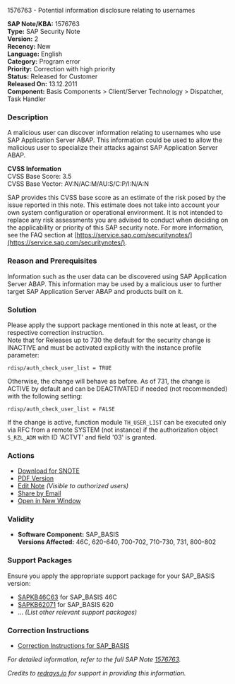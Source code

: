 1576763 - Potential information disclosure relating to usernames

**SAP Note/KBA:** 1576763  
**Type:** SAP Security Note  
**Version:** 2  
**Recency:** New  
**Language:** English  
**Category:** Program error  
**Priority:** Correction with high priority  
**Status:** Released for Customer  
**Released On:** 13.12.2011  
**Component:** Basis Components > Client/Server Technology > Dispatcher, Task Handler

### Description
A malicious user can discover information relating to usernames who use SAP Application Server ABAP. This information could be used to allow the malicious user to specialize their attacks against SAP Application Server ABAP.

**CVSS Information**  
CVSS Base Score: 3.5  
CVSS Base Vector: AV:N/AC:M/AU:S/C:P/I:N/A:N

SAP provides this CVSS base score as an estimate of the risk posed by the issue reported in this note. This estimate does not take into account your own system configuration or operational environment. It is not intended to replace any risk assessments you are advised to conduct when deciding on the applicability or priority of this SAP security note. For more information, see the FAQ section at [https://service.sap.com/securitynotes/](https://service.sap.com/securitynotes/).

### Reason and Prerequisites
Information such as the user data can be discovered using SAP Application Server ABAP. This information may be used by a malicious user to further target SAP Application Server ABAP and products built on it.

### Solution
Please apply the support package mentioned in this note at least, or the respective correction instruction.  
Note that for Releases up to 730 the default for the security change is INACTIVE and must be activated explicitly with the instance profile parameter:

```plaintext
rdisp/auth_check_user_list = TRUE
```

Otherwise, the change will behave as before. As of 731, the change is ACTIVE by default and can be DEACTIVATED if needed (not recommended) with the following setting:

```plaintext
rdisp/auth_check_user_list = FALSE
```

If the change is active, function module `TH_USER_LIST` can be executed only via RFC from a remote SYSTEM (not instance) if the authorization object `S_RZL_ADM` with ID 'ACTVT' and field '03' is granted.

### Actions
- [Download for SNOTE](https://notesdownloads.sap.com/note/0040000009355492017)
- [PDF Version](https://userapps.support.sap.com/sap/support/sfm/notes/print/0001576763?language=en-US&token=7ED96C90045BC2A6C0F76586DFCE8D01)
- [Edit Note](https://me.sap.com/sap/support/notes/edit/0001576763) *(Visible to authorized users)*
- [Share by Email](#)
- [Open in New Window](#)

### Validity
- **Software Component:** SAP_BASIS  
  **Versions Affected:** 46C, 620-640, 700-702, 710-730, 731, 800-802

### Support Packages
Ensure you apply the appropriate support package for your SAP_BASIS version:
- [SAPKB46C63](https://me.sap.com/supportpackage/SAPKB46C63) for SAP_BASIS 46C
- [SAPKB62071](https://me.sap.com/supportpackage/SAPKB62071) for SAP_BASIS 620
- ... *(List other relevant support packages)*

### Correction Instructions
- [Correction Instructions for SAP_BASIS](https://me.sap.com/corrins/0001576763/41)

_For detailed information, refer to the full SAP Note [1576763](https://me.sap.com/notes/0001576763)._

*Credits to [redrays.io](https://redrays.io) for support in providing this information.*